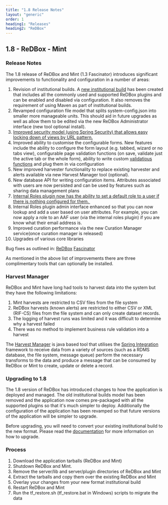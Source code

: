```yaml
---
title: "1.8 Release Notes"
layout: "generic"
order: 1
heading1: "Releases"
heading2: "ReDBox"
---
```

## 1.8 - ReDBox - Mint

### Release Notes
The 1.8 release of ReDBox and Mint (1.3 Fascinator) introduces significant improvements to functionality and configuration in a number of areas:

1. Revision of institutional builds. A [new institutional build](https://github.com/redbox-mint/redbox-build-distro)&nbsp;has been created that includes all the commonly used and supported ReDBox plugins and can be enabled and disabled via configuration. It also removes the requirement of using Maven as part of institutional builds.
2. Revamped configuration file model that splits system-config.json into smaller more manageable units. This should aid in future upgrades as well as allow them to be edited via the new ReDBox Administrator interface (new tool optional install).
3. [Improved security model (using Spring Security) that allows easy locking down of views by URL pattern.](./documentation/technical/redbox-view-security)
4. Improved ability to customise the configurable forms. New features include the ability to configure the form layout (e.g. tabbed, wizard or no tabs view), configurable page validation functions (on save, validate just the active tab or the whole form), ability to write custom [validatious functions](https://github.com/cjohansen/validatious) and plug them in via configuration
5. New improved harvester functionality to replace existing harvester and alerts available via new Harvest Manager tool (optional).
6. New database API for writing configuration items. Attributes associated with users are now persisted and can be used by features such as sharing data management plans
7. [Internal Roles plugin now has the ability to set a default role to a user if there is nothing configured for them.&nbsp;](https://github.com/the-fascinator/the-fascinator/blob/master/plugins/roles/internal/src/main/java/com/googlecode/fascinator/roles/internal/InternalRoles.java)
8. Internal Roles plugin admin interface enhanced so that you can now lookup and add a user based on user attributes. For example, you can now apply a role to an AAF user (via the internal roles plugin) if you are know what their email address is.
9. Improved curation performance via the new Curation Manager service(once curation manager is released)
10. Upgrades of various core libraries

Bug fixes as outlined in:
   [ReDBox](https://github.com/redbox-mint/redbox/issues?q=milestone%3A%22Redbox+1.8%22)
   [Fascinator](https://github.com/redbox-mint/redbox/issues?q=milestone%3A%22Redbox+1.8%22)

As mentioned in the above list of improvements there are three complimentary tools that can optionally be installed.

### Harvest Manager

ReDBox and Mint have long had tools to harvest data into the system but they have the following limitations:

1. Mint harvests are restricted to CSV files from the file system
2. ReDBox harvests (known alerts) are restricted to either CSV or XML (RIF-CS) files from the file system and can only create dataset records.
3. The logging of harvest runs was limited and it was difficult to determine why a harvest failed
4. There was no method to implement business rule validation into a harvest&nbsp;

The [Harvest Manager](https://github.com/redbox-harvester) is java based tool that utilises the [Spring Integration](http://projects.spring.io/spring-integration/) framework to receive data from a variety of sources (such as a RDMS database, the file system, message queue) perform the necessary transforms to the data and produce a message that can be consumed by ReDBox or Mint to create, update or delete a record.

### Upgrading to 1.8

The 1.8 version of ReDBox has introduced changes to how the application is deployed and managed. The old institutional builds model has been removed and the application now comes pre-packaged with all the supported plugins so that it's much simpler to deploy. Additionally the configuration of the application has been revamped so that future versions of the application will be simpler to upgrade.

Before upgrading, you will need to convert your existing institutional build to the new format. Please read the [documentation](https://github.com/redbox-mint-contrib/rb-sample-1.8-institutional-build/blob/master/README.md) for more information on how to upgrade.

### Process

1. Download the application tarballs (ReDBox and Mint)
2. Shutdown ReDBox and Mint.&nbsp;
3. Remove the server/lib and server/plugin directories of ReDBox and Mint
4. Extract the tarballs and copy them over the existing ReDBox and Mint
5. Overlay your changes from your new format institutional build
6. Restart ReDBox and Mint
7. Run the tf_restore.sh (tf_restore.bat in Windows) scripts to migrate the data
